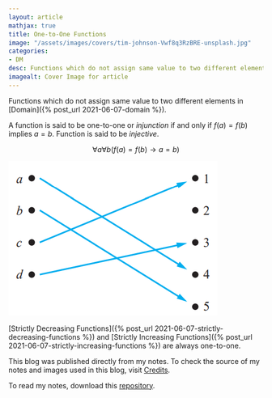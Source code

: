 ```yaml
---
layout: article
mathjax: true
title: One-to-One Functions
image: "/assets/images/covers/tim-johnson-Vwf8q3RzBRE-unsplash.jpg"
categories:
- DM
desc: Functions which do not assign same value to two different elements in Domain. 
imagealt: Cover Image for article
---
```


Functions which do not assign same value to two different elements in [Domain]({% post_url 2021-06-07-domain %}).

A function is said to be one-to-one or *injunction* if and only if $f(a)=f(b)$ implies $a=b$. Function is said to be *injective*.





















































































































































































































































































































































































































$$\forall a \forall b(f(a)=f(b) \rightarrow a=b)$$





















































































































































































































































































































































































































<img src="../assets/images/posts/Pasted image 20210607122351.png"/>

[Strictly Decreasing Functions]({% post_url 2021-06-07-strictly-decreasing-functions %}) and [Strictly Increasing Functions]({% post_url 2021-06-07-strictly-increasing-functions %}) are always one-to-one.

This blog was published directly from my notes.
To check the source of my notes and images used in this blog, visit <a href="/credits.html" target="_blank">Credits</a>.

To read my notes, download this <a href="https://github.com/bovem/CS" target="blank">repository</a>.